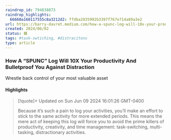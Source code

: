 ```yaml
---
raindrop_id: 794838873
raindrop_highlights:
  66660a160117555c8a3212d2: ffdba2835992b3397f767e714a89a3e2
url: https://barry-davret.medium.com/how-a-spunc-log-will-10x-your-productivity-and-bulletproof-you-against-distraction-17d1c97669fa
created: 2024/06/02
status: 🟥
tags: #task-swtiching, #distracitons
type: article
---
```



### How A “SPUNC” Log Will 10X Your Productivity And Bulletproof You Against Distraction

Wrestle back control of your most valuable asset

#### Highlights

> [!quote]+ Updated on Sun Jun 09 2024 16:01:26 GMT-0400
>
> Because it’s such a pain to log your activities, you’ll make an effort to stick to the same activity for more extended periods. This means the mere act of keeping this log will force you to avoid the prime killers of productivity, creativity, and time management: task-switching, multi-tasking, distractionary activities.
